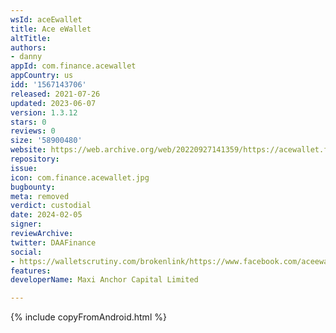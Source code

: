 ```yaml
---
wsId: aceEwallet
title: Ace eWallet
altTitle: 
authors:
- danny
appId: com.finance.acewallet
appCountry: us
idd: '1567143706'
released: 2021-07-26
updated: 2023-06-07
version: 1.3.12
stars: 0
reviews: 0
size: '58900480'
website: https://web.archive.org/web/20220927141359/https://acewallet.finance/
repository: 
issue: 
icon: com.finance.acewallet.jpg
bugbounty: 
meta: removed
verdict: custodial
date: 2024-02-05
signer: 
reviewArchive: 
twitter: DAAFinance
social:
- https://walletscrutiny.com/brokenlink/https://www.facebook.com/aceewallet
features: 
developerName: Maxi Anchor Capital Limited

---
```


{% include copyFromAndroid.html %}

